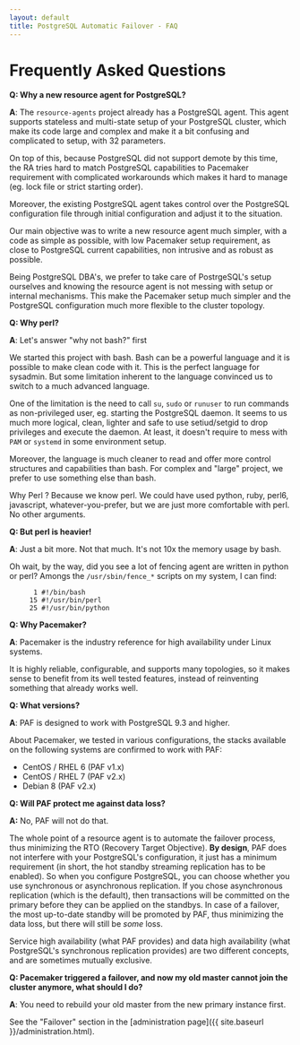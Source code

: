 ```yaml
---
layout: default
title: PostgreSQL Automatic Failover - FAQ
---
```


# Frequently Asked Questions

__Q: Why a new resource agent for PostgreSQL?__

__A__: The `resource-agents` project already has a PostgreSQL agent. This
agent supports stateless and multi-state setup of your PostgreSQL cluster,
which make its code large and complex and make it a bit confusing and complicated
to setup, with 32 parameters.

On top of this, because PostgreSQL did not support demote by this time, the RA
tries hard to match PostgreSQL capabilities to Pacemaker requirement with
complicated workarounds which makes it hard to manage (eg. lock file or
strict starting order).

Moreover, the existing PostgreSQL agent takes control over the PostgreSQL
configuration file through initial configuration and adjust it to the
situation.

Our main objective was to write a new resource agent much simpler, with a code
as simple as possible, with low Pacemaker setup requirement, as close to
PostgreSQL current capabilities, non intrusive and as robust as possible.

Being PostgreSQL DBA's, we prefer to take care of PostrgeSQL's setup ourselves
and knowing the resource agent is not messing with setup or internal mechanisms.
This make the Pacemaker setup much simpler and the PostgreSQL configuration
much more flexible to the cluster topology.

__Q: Why perl?__

__A__: Let's answer "why not bash?" first

We started this project with bash. Bash can be a powerful language and it is
possible to make clean code with it. This is the perfect language for sysadmin.
But some limitation inherent to the language convinced us to switch to a much
advanced language.

One of the limitation is the need to call `su`, `sudo` or
`runuser` to run commands as non-privileged user, eg. starting the PostgreSQL
daemon. It seems to us much more logical, clean, lighter and safe to use
setiud/setgid to drop privileges and execute the daemon. At least, it doesn't
require to mess with `PAM` or `systemd` in some environment setup.

Moreover, the language is much cleaner to read and offer more control structures
and capabilities than bash. For complex and "large" project, we prefer to use
something else than bash.

Why Perl ? Because we know perl. We could have used python, ruby, perl6,
javascript, whatever-you-prefer, but we are just more comfortable with perl. No
other arguments.


__Q: But perl is heavier!__

__A__: Just a bit more. Not that much. It's not 10x the memory usage by bash.

Oh wait, by the way, did you see a lot of fencing agent are written in python or
perl? Amongs the `/usr/sbin/fence_*` scripts on my system, I can find:

```
      1 #!/bin/bash
     15 #!/usr/bin/perl
     25 #!/usr/bin/python
```

__Q: Why Pacemaker?__

__A__: Pacemaker is the industry reference for high availability under Linux
systems.

It is highly reliable, configurable, and supports many topologies, so it makes
sense to benefit from its well tested features, instead of reinventing
something that already works well.


__Q: What versions?__

__A__: PAF is designed to work with PostgreSQL 9.3 and higher.

About Pacemaker, we tested in various configurations, the stacks available
on the following systems are confirmed to work with PAF:

  * CentOS / RHEL 6 (PAF v1.x)
  * CentOS / RHEL 7 (PAF v2.x)
  * Debian 8 (PAF v2.x)


__Q: Will PAF protect me against data loss?__

__A:__ No, PAF will not do that.

The whole point of a resource agent is to automate the failover process, thus
minimizing the RTO (Recovery Target Objective).
__By design__, PAF does not interfere with your PostgreSQL's configuration, it
just has a minimum requirement (in short, the hot standby streaming replication
has to be enabled).
So when you configure PostgreSQL, you can choose whether you use synchronous or
asynchronous replication.
If you chose asynchronous replication (which is the default), then transactions
will be committed on the primary before they can be applied on the standbys.
In case of a failover, the most up-to-date standby will be promoted by PAF,
thus minimizing the data loss, but there will still be _some_ loss.

Service high availability (what PAF provides) and data high availability (what
PostgreSQL's synchronous replication provides) are two different concepts, and
are sometimes mutually exclusive.


__Q: Pacemaker triggered a failover, and now my old master cannot join the
cluster anymore, what should I do?__

__A__: You need to rebuild your old master from the new primary instance first.

See the "Failover" section in the [administration page]({{ site.baseurl }}/administration.html).



